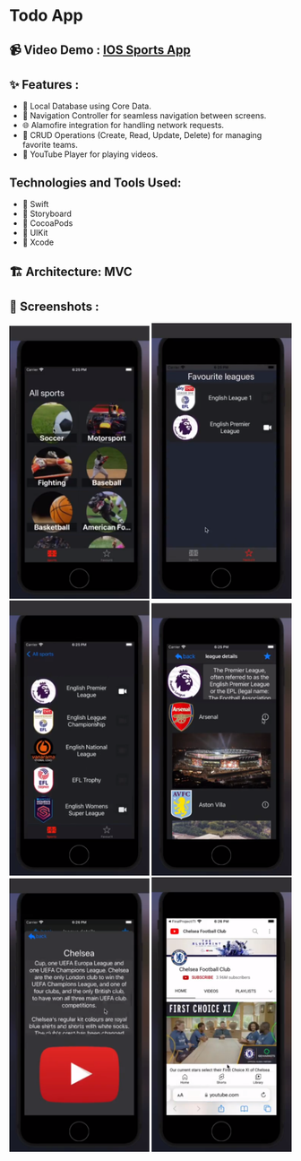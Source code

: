 # Todo App

## 📹 Video Demo : [IOS Sports App](https://drive.google.com/file/d/1RDvUBcr2Yk69TCskbyaYqdOx-J6GaYU2/view?usp=sharing)

## ✨ Features :

- 🔄 Local Database using Core Data.
- 📲 Navigation Controller for seamless navigation between screens.
- 🌐 Alamofire integration for handling network requests.
- 📝 CRUD Operations (Create, Read, Update, Delete) for managing favorite teams.
- 📱 YouTube Player for playing videos.

## Technologies and Tools Used:

- 📱 Swift
- 📱 Storyboard
- 📱 CocoaPods
- 📱 UIKit
- 📱 Xcode

## 🏗️ Architecture: MVC

## 📸 Screenshots :

<img src="screenshots/image1.png" width="250"> <img src="screenshots/image2.png" width="250"> <img src="screenshots/image3.png" width="250">
<img src="screenshots/image4.png" width="250"> <img src="screenshots/image5.png" width="250"> <img src="screenshots/image6.png" width="250">

##